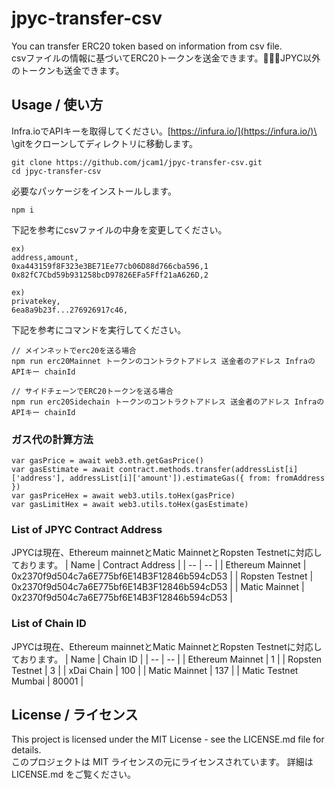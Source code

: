 # jpyc-transfer-csv
You can transfer ERC20 token based on information from csv file.\
csvファイルの情報に基づいてERC20トークンを送金できます。JPYC以外のトークンも送金できます。

## Usage / 使い方
Infra.ioでAPIキーを取得してください。[https://infura.io/](https://infura.io/)\
\gitをクローンしてディレクトリに移動します。
```
git clone https://github.com/jcam1/jpyc-transfer-csv.git
cd jpyc-transfer-csv
```
必要なパッケージをインストールします。
```
npm i
```
下記を参考にcsvファイルの中身を変更してください。
```address.csv
ex)
address,amount,
0xa443159f8F323e3BE71Ee77cb06D88d766cba596,1
0x82fC7Cbd59b931258bcD97826EFa5Fff21aA626D,2
```

```privatekey.csv
ex)
privatekey,
6ea8a9b23f...276926917c46,
```
下記を参考にコマンドを実行してください。
```
// メインネットでerc20を送る場合
npm run erc20Mainnet トークンのコントラクトアドレス 送金者のアドレス InfraのAPIキー chainId

// サイドチェーンでERC20トークンを送る場合
npm run erc20Sidechain トークンのコントラクトアドレス 送金者のアドレス InfraのAPIキー chainId
```
### ガス代の計算方法
```
var gasPrice = await web3.eth.getGasPrice()
var gasEstimate = await contract.methods.transfer(addressList[i]['address'], addressList[i]['amount']).estimateGas({ from: fromAddress })
var gasPriceHex = await web3.utils.toHex(gasPrice)
var gasLimitHex = await web3.utils.toHex(gasEstimate)
```

### List of JPYC Contract Address
JPYCは現在、Ethereum mainnetとMatic MainnetとRopsten Testnetに対応しております。
| Name | Contract Address |
| -- | -- |
| Ethereum Mainnet | 0x2370f9d504c7a6E775bf6E14B3F12846b594cD53 |
| Ropsten Testnet | 0x2370f9d504c7a6E775bf6E14B3F12846b594cD53 |
| Matic Mainnet | 0x2370f9d504c7a6E775bf6E14B3F12846b594cD53 |


### List of Chain ID
JPYCは現在、Ethereum mainnetとMatic MainnetとRopsten Testnetに対応しております。
| Name | Chain ID |
| -- | -- |
| Ethereum Mainnet | 1 |
| Ropsten Testnet | 3 |
| xDai Chain | 100 |
| Matic Mainnet | 137 |
| Matic Testnet Mumbai | 80001 |


## License / ライセンス
This project is licensed under the MIT License - see the LICENSE.md file for details.\
このプロジェクトは MIT ライセンスの元にライセンスされています。 詳細は LICENSE.md をご覧ください。